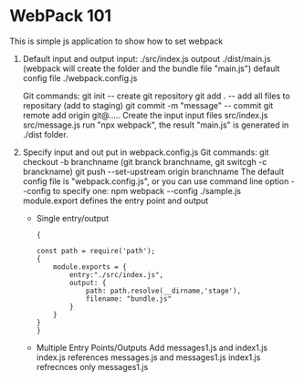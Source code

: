 # WebPack 101

This is simple js application to show how to set webpack

1. Default input and output 
   input:  ./src/index.js 
   outpout ./dist/main.js (webpack will create the folder and the bundle file "main.js")
   default config file ./webpack.config.js

   Git commands: 
        git init  -- create git repository
        git add . -- add all files to repositary (add to staging)
        git commit -m "message"  -- commit 
        git remote add origin git@.....
    Create the input input files 
        src/index.js
        src/message.js
    run "npx webpack", the result "main.js" is generated in ./dist folder.
2. Specify input and out put in webpack.config.js
   Git commands:
    git checkout -b branchname (git branck branchname, git switcgh -c branckname)
    git push --set-upstream origin branchname
   The default config file is "webpack.config.js", or you can use command line option --config to specify one:
        npm webpack --config ./sample.js
   module.export defines the entry point and output
   - Single entry/output  
        ```
        {

        const path = require('path');
        {
            module.exports = {
                entry:"./src/index.js",
                output: {
                    path: path.resolve(__dirname,'stage'),
                    filename: "bundle.js"
                }
            }         
        }
        }
        ```
   - Multiple Entry Points/Outputs
     Add messages1.js and index1.js
     index.js references  messages.js and messages1.js
     index1.js refrecnces only messages1.js

     

     
    

